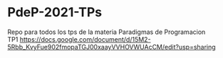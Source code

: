 # PdeP-2021-TPs
Repo para todos los tps de la materia Paradigmas de Programacion  
TP1 https://docs.google.com/document/d/15M2-5Rbb_KvyFue902fmopaTGJ00xaayVVHOVWUAcCM/edit?usp=sharing
